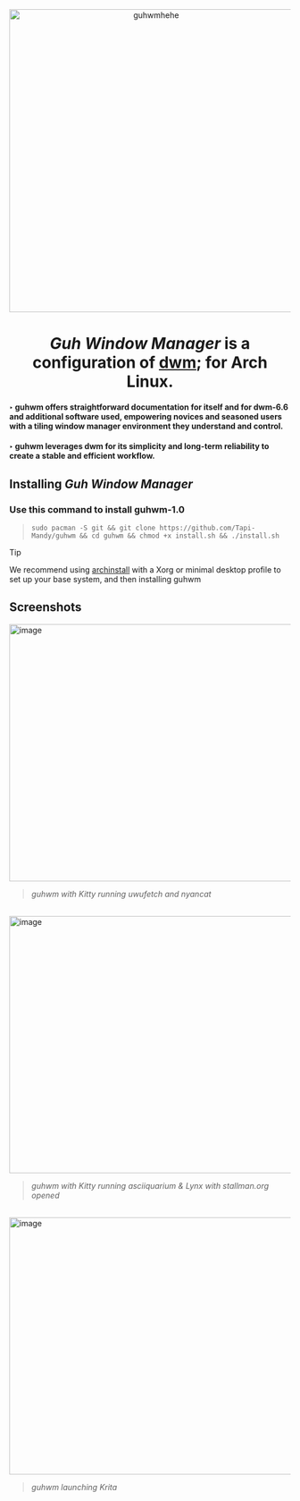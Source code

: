 <div align="center">
  <img width="510" height="542" alt="guhwmhehe" src="https://github.com/user-attachments/assets/9b5c6964-0341-4145-8cab-3da2380039fd"/>
</div>

<h1 align="center">
  <i>Guh Window Manager</i> is a configuration of <a href="https://dwm.suckless.org/">dwm</a>; for Arch Linux.
</h1>

#### ‣ guhwm offers straightforward documentation for itself and for dwm-6.6 and additional software used, empowering novices and seasoned users with a tiling window manager environment they understand and control.

#### ‣ guhwm leverages dwm for its simplicity and long-term reliability to create a stable and efficient workflow.

## Installing *Guh Window Manager*

### Use this command to install guhwm-1.0

> `sudo pacman -S git && git clone https://github.com/Tapi-Mandy/guhwm && cd guhwm && chmod +x install.sh && ./install.sh`

> [!TIP]
> We recommend using [archinstall](https://wiki.archlinux.org/title/Archinstall) with a Xorg or minimal desktop profile to set up your base system, and then installing guhwm

## Screenshots
<img width="740" height="460" alt="image" src="https://github.com/user-attachments/assets/aef8cb8e-e00f-4c0a-8e7f-6dc01133d6e7"/>

> *guhwm with Kitty running uwufetch and nyancat*
<br>
<img width="740" height="460" alt="image" src="https://github.com/user-attachments/assets/f9925c6f-a40a-4f35-9d10-9c51f88301a0"/>

> *guhwm with Kitty running asciiquarium & Lynx with stallman.org opened*
<br>
<img width="740" height="460" alt="image" src="https://github.com/user-attachments/assets/37c51b93-8741-4ea4-924d-b3b08f9d1672"/>

> *guhwm launching Krita*
<br>
